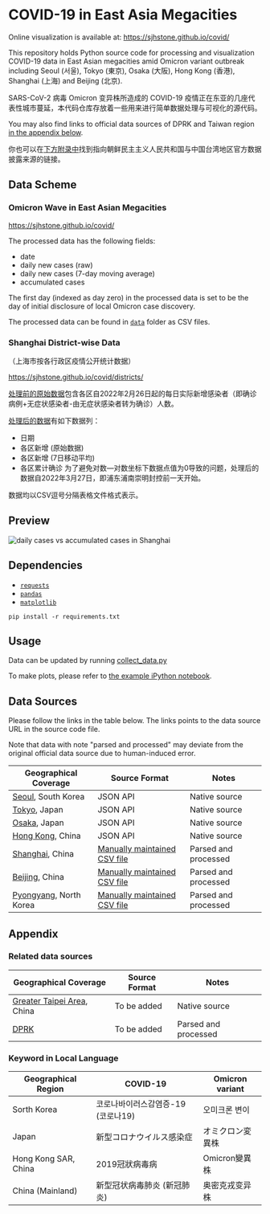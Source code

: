 # COVID-19 in East Asia Megacities

Online visualization is available at: https://sjhstone.github.io/covid/

This repository holds Python source code for processing and visualization COVID-19 data in East Asian megacities amid Omicron variant outbreak including Seoul (서울), Tokyo (東京), Osaka (大阪), Hong Kong (香港), Shanghai (上海) and Beijing (北京).

SARS-CoV-2 病毒 Omicron 变异株所造成的 COVID-19 疫情正在东亚的几座代表性城市蔓延，本代码仓库存放着一些用来进行简单数据处理与可视化的源代码。

You may also find links to official data sources of DPRK and Taiwan region [in the appendix below](#related-data-sources).

你也可以在[下方附录中](#related-data-sources)找到指向朝鲜民主主义人民共和国与中国台湾地区官方数据披露来源的链接。

## Data Scheme

### Omicron Wave in East Asian Megacities

https://sjhstone.github.io/covid/

The processed data has the following fields:
* date
* daily new cases (raw)
* daily new cases (7-day moving average)
* accumulated cases

The first day (indexed as day zero) in the processed data is set to be the day of initial disclosure of local Omicron case discovery.

The processed data can be found in [`data`](./data/) folder as CSV files.

### Shanghai District-wise Data
（上海市按各行政区疫情公开统计数据）

https://sjhstone.github.io/covid/districts/

[处理前的原始数据](./raw_data/shanghai_districts.csv)包含各区自2022年2月26日起的每日实际新增感染者（即确诊病例+无症状感染者-由无症状感染者转为确诊）人数。

[处理后的数据](./data/shanghai_by_district.csv)有如下数据列：
* 日期
* 各区新增 (原始数据)
* 各区新增 (7日移动平均)
* 各区累计确诊
为了避免对数—对数坐标下数据点值为0导致的问题，处理后的数据自2022年3月27日，即浦东浦南崇明封控前一天开始。

数据均以CSV逗号分隔表格文件格式表示。

## Preview
![daily cases vs accumulated cases in Shanghai](./doc/output_sample.svg)

## Dependencies
* [`requests`](https://github.com/psf/requests)
* [`pandas`](https://pandas.pydata.org/)
* [`matplotlib`](https://matplotlib.org/)
```
pip install -r requirements.txt
```

## Usage
Data can be updated by running [collect_data.py](./collect_data.py)

To make plots, please refer to [the example iPython notebook](./example.ipynb).

## Data Sources
Please follow the links in the table below. The links points to the data source URL in the source code file.

Note that data with note "parsed and processed" may deviate from the original official data source due to human-induced error.

| Geographical Coverage | Source Format | Notes |
|--|--|--|
| [Seoul](./DataAPI/Korea.py#L13), South Korea | JSON API | Native source |
| [Tokyo](./DataAPI/Japan.py#L11), Japan | JSON API | Native source |
| [Osaka](./DataAPI/Japan.py#L11), Japan | JSON API | Native source |
| [Hong Kong](./DataAPI/China.py#L13), China | JSON API | Native source |
| [Shanghai](./DataAPI/China.py#L52), China | [Manually maintained CSV file](./raw_data/shanghai.csv) | Parsed and processed |
| [Beijing](./DataAPI/China.py#L37), China | [Manually maintained CSV file](./raw_data/beijing.csv) | Parsed and processed |
| [Pyongyang](./DataAPI/China.py#L37), North Korea | [Manually maintained CSV file](./raw_data/pyongyang.csv) | Parsed and processed |

## Appendix

### Related data sources
| Geographical Coverage | Source Format | Notes |
|--|--|--|
| [Greater Taipei Area](https://covid-19.nchc.org.tw/dt_005-covidTable_taiwan.php), China | To be added | Native source |
| [DPRK](https://www.kcna.kp/en) | To be added | Parsed and processed |
### Keyword in Local Language
| Geographical Region | COVID-19 | Omicron variant |
|--|--|--|
| Sorth Korea | 코로나바이러스감염증-19 (코로나19) | 오미크론 변이 | 감염병 유행 |
| Japan | 新型コロナウイルス感染症 | オミクロン変異株 | 感染症の流行 |
| Hong Kong SAR, China | 2019冠狀病毒病 | Omicron變異株 | 疫情 |
| China (Mainland) | 新型冠状病毒肺炎 (新冠肺炎) | 奥密克戎变异株 | 疫情 |
